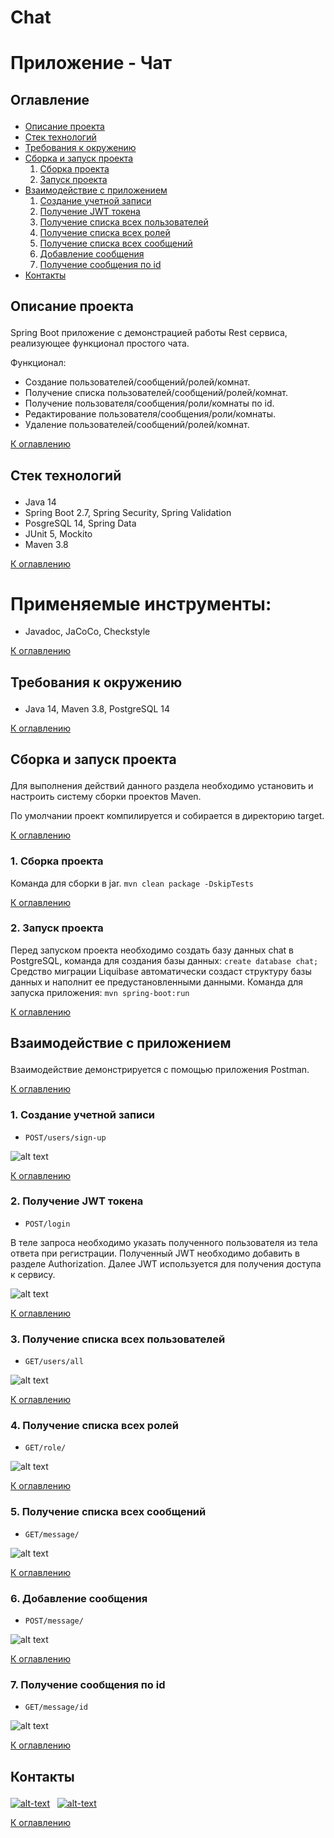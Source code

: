 # Chat

# **Приложение - Чат** 

## <p id="contents">Оглавление</p>

<ul>
<li><a href="#01">Описание проекта</a></li>
<li><a href="#02">Стек технологий</a></li>
<li><a href="#03">Требования к окружению</a></li>
<li><a href="#04">Сборка и запуск проекта</a>
    <ol type="1">
        <li><a href="#0401">Сборка проекта</a></li>
        <li><a href="#0402">Запуск проекта</a></li>
    </ol>
</li>
<li><a href="#05">Взаимодействие с приложением</a>
    <ol  type="1">
        <li><a href="#0501">Создание учетной записи</a></li>
        <li><a href="#0502">Получение JWT токена</a></li>
        <li><a href="#0503">Получение списка всех пользователей</a></li>
        <li><a href="#0504">Получение списка всех ролей</a></li>
        <li><a href="#0505">Получение списка всех сообщений</a></li>
        <li><a href="#0506">Добавление сообщения</a></li>
        <li><a href="#0507">Получение сообщения по id</a></li>
    </ol>
</li>
<li><a href="#contacts">Контакты</a></li>
</ul>

## <p id="01">Описание проекта</p>

Spring Boot приложение с демонстрацией работы Rest сервиса, реализующее функционал простого чата.

Функционал:

* Создание пользователей/сообщений/ролей/комнат.
* Получение списка пользователей/сообщений/ролей/комнат.
* Получение пользователя/сообщения/роли/комнаты по id.
* Редактирование пользователя/сообщения/роли/комнаты.
* Удаление пользователей/сообщений/ролей/комнат.

<p><a href="#contents">К оглавлению</a></p>

## <p id="02">Стек технологий</p>

- Java 14
- Spring Boot 2.7, Spring Security, Spring Validation
- PosgreSQL 14, Spring Data
- JUnit 5, Mockito
- Maven 3.8

<p><a href="#contents">К оглавлению</a></p>

# Применяемые инструменты:

- Javadoc, JaCoCo, Checkstyle

<p><a href="#contents">К оглавлению</a></p>

## <p id="03">Требования к окружению</p>

- Java 14, Maven 3.8, PostgreSQL 14

<p><a href="#contents">К оглавлению</a></p>

## <p id="04">Сборка и запуск проекта</p>

Для выполнения действий данного раздела необходимо установить
и настроить систему сборки проектов Maven.

По умолчании проект компилируется и собирается в директорию target.

<p><a href="#contents">К оглавлению</a></p>

### <p id="0401">1. Сборка проекта</p>

Команда для сборки в jar.
`mvn clean package -DskipTests`

<p><a href="#contents">К оглавлению</a></p>

### <p id="0402">2. Запуск проекта</p>

Перед запуском проекта необходимо создать базу данных chat
в PostgreSQL, команда для создания базы данных:
`create database chat;`
Средство миграции Liquibase автоматически создаст структуру
базы данных и наполнит ее предустановленными данными.
Команда для запуска приложения:
`mvn spring-boot:run`

<p><a href="#contents">К оглавлению</a></p>

## <p id="05">Взаимодействие с приложением</p>

Взаимодействие демонстрируется с помощью приложения Postman.

<p><a href="#contents">К оглавлению</a></p>

### <p id="0501">1. Создание учетной записи</p>

* `POST/users/sign-up`

![alt text](images/chat_image_1.jpg)

<p><a href="#contents">К оглавлению</a></p>

### <p id="0502">2. Получение JWT токена</p>

* `POST/login`

В теле запроса необходимо указать полученного пользователя
из тела ответа при регистрации.
Полученный JWT необходимо добавить в разделе Authorization.
Далее JWT используется для получения доступа к сервису.

![alt text](images/chat_image_2.jpg)

<p><a href="#contents">К оглавлению</a></p>

### <p id="0503">3. Получение списка всех пользователей</p>

* `GET/users/all`

![alt text](images/chat_image_3.jpg)

<p><a href="#contents">К оглавлению</a></p>

### <p id="0504">4. Получение списка всех ролей</p>

* `GET/role/`

![alt text](images/chat_image_4.jpg)

<p><a href="#contents">К оглавлению</a></p>

### <p id="0505">5. Получение списка всех сообщений</p>

* `GET/message/`

![alt text](images/chat_image_5.jpg)

<p><a href="#contents">К оглавлению</a></p>

### <p id="0506">6. Добавление сообщения</p>

* `POST/message/`

![alt text](images/chat_image_6.jpg)

<p><a href="#contents">К оглавлению</a></p>

### <p id="0507">7. Получение сообщения по id</p>

* `GET/message/id`

![alt text](images/chat_image_7.jpg)

<p><a href="#contents">К оглавлению</a></p>

## <p id="contacts">Контакты</p>

[![alt-text](https://img.shields.io/badge/-telegram-grey?style=flat&logo=telegram&logoColor=white)](https://t.me/T_AlexME)&nbsp;&nbsp;
[![alt-text](https://img.shields.io/badge/@%20email-005FED?style=flat&logo=mail&logoColor=white)](mailto:amemelyanov@yandex.ru)&nbsp;&nbsp;

<p><a href="#contents">К оглавлению</a></p>